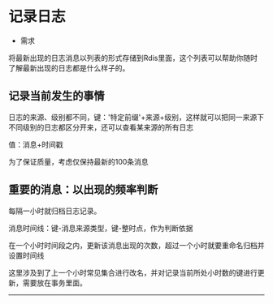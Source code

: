 #   记录日志

-   需求

将最新出现的日志消息以列表的形式存储到Rdis里面，这个列表可以帮助你随时了解最新出现的日志都是什么样子的。

##  记录当前发生的事情

日志的来源、级别都不同，键：'特定前缀'+来源+级别，这样就可以把同一来源下不同级别的日志都区分开来，还可以查看某来源的所有日志

值：消息+时间戳

为了保证质量，考虑仅保持最新的100条消息

##  重要的消息：以出现的频率判断

每隔一小时就归档日志记录。

消息时间线：键-消息来源类型，键-整时点，作为判断依据

在一个小时时间段之内，更新该消息出现的次数，超过一个小时就要重命名归档并设置时间线

这里涉及到了上一个小时常见集合进行改名，并对记录当前所处小时数的键进行更新，需要放在事务里面。

----
